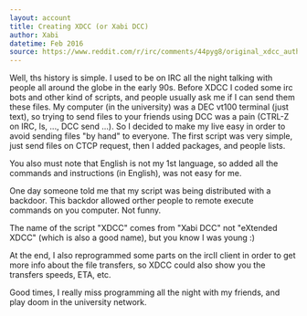 ```yaml
---
layout: account
title: Creating XDCC (or Xabi DCC)
author: Xabi
datetime: Feb 2016
source: https://www.reddit.com/r/irc/comments/44pyg8/original_xdcc_author_here_its_amazing_xdcc_is/czs6bge
---
```

Well, ths history is simple. I used to be on IRC all the night talking with people all around the globe in the early 90s. Before XDCC I coded some irc bots and other kind of scripts, and people usually ask me if I can send them these files. My computer (in the university) was a DEC vt100 terminal (just text), so trying to send files to your friends using DCC was a pain (CTRL-Z on IRC, ls, ..., DCC send ...). So I decided to make my live easy in order to avoid sending files "by hand" to
everyone. The first script was very simple, just send files on CTCP request, then I added packages, and people lists.

You also must note that English is not my 1st language, so added all the commands and instructions (in English), was not easy for me.

One day someone told me that my script was being distributed with a backdoor. This backdor allowed orther people to remote execute commands on you computer. Not funny.

The name of the script "XDCC" comes from "Xabi DCC" not "eXtended XDCC" (which is also a good name), but you know I was young :)

At the end, I also reprogrammed some parts on the ircII client in order to get more info about the file transfers, so XDCC could also show you the transfers speeds, ETA, etc.

Good times, I really miss programming all the night with my friends, and play doom in the university network.
